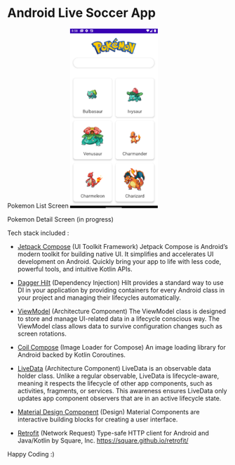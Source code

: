# Android Live Soccer App

Pokemon List Screen
<img src="misc/Screenshot_6.png" width="200">

Pokemon Detail Screen (in progress)


Tech stack included :

- [Jetpack Compose](https://developer.android.com/jetpack/compose) (UI Toolkit Framework)
  Jetpack Compose is Android’s modern toolkit for building native UI. It simplifies and accelerates UI development on Android. Quickly bring your app to life with less code, powerful tools, and intuitive Kotlin APIs.

- [Dagger Hilt](https://developer.android.com/training/dependency-injection/hilt-android) (Dependency Injection)
  Hilt provides a standard way to use DI in your application by providing containers for every Android class in your project and managing their lifecycles automatically.

- [ViewModel](https://developer.android.com/topic/libraries/architecture/viewmodel) (Architecture Component)
  The ViewModel class is designed to store and manage UI-related data in a lifecycle conscious way. The ViewModel class allows data to survive configuration changes such as screen rotations.

- [Coil Compose](https://github.com/coil-kt/coil) (Image Loader for Compose)
  An image loading library for Android backed by Kotlin Coroutines.

- [LiveData](https://developer.android.com/topic/libraries/architecture/livedata) (Architecture Component)
  LiveData is an observable data holder class. Unlike a regular observable, LiveData is lifecycle-aware, meaning it respects the lifecycle of other app components, such as activities, fragments, or services. This awareness ensures LiveData only updates app component observers that are in an active lifecycle state.

- [Material Design Component](https://material.io/components/) (Design)
  Material Components are interactive building blocks for creating a user interface.

- [Retrofit](https://github.com/square/retrofit) (Network Request)
  Type-safe HTTP client for Android and Java/Kotlin by Square, Inc. https://square.github.io/retrofit/


Happy Coding :)


